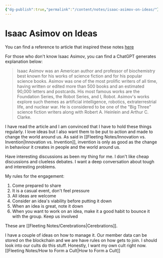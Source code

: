 ```yaml
---
{"dg-publish":true,"permalink":"/content/notes/isaac-asimov-on-ideas/"}
---
```


# Isaac Asimov on Ideas

You can find a reference to article that inspired these notes [here](https://www.technologyreview.com/2014/10/20/169899/isaac-asimov-asks-how-do-people-get-new-ideas/)

For those who don't know Isaac Asimov, you can find a ChatGPT generates explanation below: 

>Isaac Asimov was an American author and professor of biochemistry best known for his works of science fiction and for his popular science books. Asimov was one of the most prolific writers of all time, having written or edited more than 500 books and an estimated 90,000 letters and postcards. His most famous works are the Foundation Series, the Robot Series, and I, Robot. Asimov's works explore such themes as artificial intelligence, robotics, extraterrestrial life, and nuclear war. He is considered to be one of the "Big Three" science fiction writers along with Robert A. Heinlein and Arthur C. Clarke.

I have read the article and I am convinced that I have to hold these things regularly. I love ideas but I also want them to be put to action and made to change the world around us. As said in [[Fleeting Notes/Innovation vs. Invention\|Innovation vs. Invention]], invention is only as good as the change in behaviour it creates in people and the world around us.

Have interesting discussions as been my thing for me. I don't like cheap discussions and clueless debates. I want a deep conversation about tough and interesting problems. 

My rules for the engagement:
1. Come prepared to share
2. It is a casual event, don't feel pressure
3. All ideas are welcome
4. Consider an idea's viability before putting it down
5. When an idea is great, note it down
6. When you want to work on an idea, make it a good habit to bounce it with the group. Keep us involved

These are [[Fleeting Notes/Cerebrations\|Cerebrations]].

I have a couple of ideas on how to manage it. Our member data can be stored on the blockchain and we are have rules on how gets to join. I should look into our cults do this stuff. Honestly, I want my own cult right now. [[Fleeting Notes/How to Form a Cult\|How to Form a Cult]]
